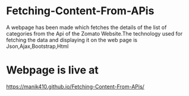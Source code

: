 # Fetching-Content-From-APis

A webpage has been made which fetches the details of the list of categories from the Api of the Zomato Website.The technology used for fetching the
data and displaying it on the web page is Json,Ajax,Bootstrap,Html

# Webpage is live at 
https://manik410.github.io/Fetching-Content-From-APis/
